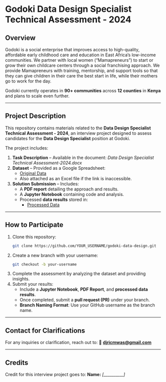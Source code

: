 # Godoki Data Design Specialist Technical Assessment - 2024

## Overview
Godoki is a social enterprise that improves access to high-quality, affordable early childhood care and education in East Africa’s low-income communities. We partner with local women (“Mamapreneurs”) to start or grow their own childcare centers through a social franchising approach. We provide Mamapreneurs with training, mentorship, and support tools so that they can give children in their care the best start in life, while their mothers go to work for the day.

Godoki currently operates in **90+ communities** across **12 counties** in **Kenya** and plans to scale even further.

---

## Project Description
This repository contains materials related to the **Data Design Specialist Technical Assessment - 2024**, an interview project designed to assess candidates for the **Data Design Specialist** position at Godoki.

The project includes:
1. **Task Description** – Available in the document: *Data Design Specialist Technical Assessment-2024.docx*
2. **Dataset** – Provided as a Google Spreadsheet:
   - [Original Data](https://docs.google.com/spreadsheets/d/1Vd8ydrYoHo5l9pFKhfrXf2JXJwwp2A6OUVil2jD0QwM/edit?copiedFromTrash=&gid=420574229#gid=420574229)
   - Also attached as an Excel file if the link is inaccessible.
3. **Solution Submission** – Includes:
   - A **PDF report** detailing the approach and results.
   - A **Jupyter Notebook** containing code and analysis.
   - Processed **data results** stored in:
     - [Processed Data](https://docs.google.com/spreadsheets/d/1G6spGBsLR86GSaWcXEPtF8bVi1A51w8DDcZqXK13tCI/edit?usp=sharing)

---

## How to Participate
1. Clone this repository:
   ```bash
   git clone https://github.com/YOUR_USERNAME/godoki-data-design.git
   ```
2. Create a new branch with your username:
   ```bash
   git checkout -b your-username
   ```
3. Complete the assessment by analyzing the dataset and providing insights.
4. Submit your results:
   - Include a **Jupyter Notebook**, **PDF Report**, and **processed data results**.
   - Once completed, submit a **pull request (PR)** under your branch.
   - **Branch Naming Format**: Use your GitHub username as the branch name.

---

## Contact for Clarifications
For any inquiries or clarification, reach out to:
📧 **djricmwas@gmail.com**

---

## Credits
Credit for this interview project goes to:
**Name:** *[__________]*

